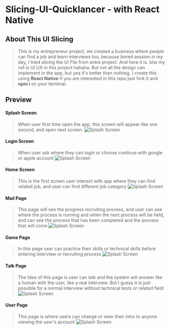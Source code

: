 # Slicing-UI-Quicklancer - with React Native


## About This UI Slicing
>This is my entrepreneur project, we created a business where people can find a job and learn interviews too, because bored session in my day, I tried slicing the UI File from entre project. And here it is. btw my roll is UI UX in this project hahaha. But not all the design can implement in the app, but yea it's better than nothing. 
>I create this using **React Native** if you are interested in this repo just fork it and **npm i** on your terminal. 


## Preview

#### Splash Screen
>When user first time open the app, this screen will appear like one second, and open next screen.
![Splash Screen](https://user-images.githubusercontent.com/66088196/240997001-d49297aa-2e8a-4639-b838-5b2bd32b8de5.png)

#### Login Screen
>When user ask where they can login or choose continue with google or apple account
![Splash Screen](https://user-images.githubusercontent.com/66088196/240997065-503150a5-835b-4e94-aded-d455efcd4489.png)

#### Home Screen
>This is the first screen user interact with app where they can find related job, and user can find different job category
![Splash Screen](https://user-images.githubusercontent.com/66088196/240997197-f343690e-c463-4a6a-911c-ecd2f2a75444.png)

#### Mail Page
>This page will see the progress recruiting process, and user can see where the process is running and when the next process will be held, and can see the process that has been completed and the process that will come 
![Splash Screen](https://user-images.githubusercontent.com/66088196/240998475-36fce822-4e31-421d-8191-8e869bc40f4b.png)

#### Game Page
>In this page user can practice their skills or technical skills before entering interview or recruiting process
![Splash Screen](https://user-images.githubusercontent.com/66088196/240997456-2129aeb3-868b-4d3c-91aa-9a9474532606.png)

#### Talk Page
>The Idea of this page is user can talk and the system will answer like a human with the user, like a real interview. But I guess it is just possible for a normal interview without technical tests or related field
![Splash Screen](https://user-images.githubusercontent.com/66088196/240997528-4c8aad8f-31a9-4462-91cd-3ab467e7527f.png)

#### User Page
>This page is where users can change or view their intro to anyone viewing the user's account
![Splash Screen](https://user-images.githubusercontent.com/66088196/240997309-5eb924e1-0d37-4656-b95d-f882206746ac.png)
